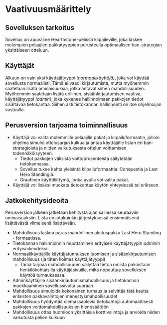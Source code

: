 # Vaativuusmäärittely

## Sovelluksen tarkoitus

Sovellus on apuväline Hearthstone-pelissä kilpaileville, joka laskee molempien pelaajien pakkatyyppien perusteella optimaalisen ban-strategian yksittäiseen otteluun. 

## Käyttäjät

Alkuun on vain yksi käyttäjätyyppi _(normaalikäyttäjä)_, joka voi käyttää sovellusta normaalisti. Tämä ei vaadi kirjautumista, mutta myöhemmin saatetaan lisätä ominaisuuksia, jotka antavat siihen mahdollisuuden. Myöhemmin saatetaan lisätä erillinen, sisäänkirjautumisen vaativa, käyttäjätyyppi _(admin)_, joka kykenee hallinnoimaan pakkojen tiedot sisältävää tietokantaa. Siihen asti tietokannan hallinnointi on itse ohjelmoijan vastuulla.

## Perusversion tarjoama toiminnallisuus


- Käyttäjä voi valita molemmille pelaajille pakat ja kilpailuformaatin, jolloin ohjelma simuloi ottelusarjan kulkua ja antaa käyttäjälle listan eri ban-strategioista ja niiden vaikutuksesta ottelun voittamisen todennäköisyyteen.
  - Tiedot pakkojen välisistä voittoprosenteista säilytetään tietokannassa.
  - Sovellus tukee kahta yleisintä kilpailuformaattia: Conquestia ja Last Hero Standingiä.
  - Graafinen käyttöliittymä, jonka avulla voi valita pakat.
- Käyttäjä voi lisäksi muokata tietokantaa käytön yhteydessä tai erikseen.

## Jatkokehitysideoita
Perusversion jälkeen jatketaan kehitystä ajan salliessa seuraaviin ominaisuuksiin. Lista on jotakuinkin järjestyksessä ensimmäisenä lisättävästä viimeisenä lisättävään.


- Mahdollisuus laskea paras mahdollinen aloituspakka Last Hero Standing - formaatissa.
- Tietokannan hallinnoinnin muuttaminen erityisen käyttäjätyypin _adminin_ erityisoikeudeksi.
- Normaalikäyttäjille käyttäjätunnuksen luomisen ja sisäänkirjautumisen mahdollisuus (ja täten kolmas käyttäjätyyppi)
  - Tämä tarjoaa mahdollisuuden säilyttää tietoa omista pakoistaan henkilökohtaisilla käyttäjäsivuilla, mikä nopeuttaa           sovelluksen käyttöä turnauksessa.
- Adminkäyttäjille sisäänkirjautumismahdollisuus ja tietokannan muokkaaminen sovellussivulta suoraan
- Mahdollisuus simuloida kokonainen turnaus ja selvittää tätä kautta erilaisten pakkavalintojen menestysmahdollisuudet
- Mahdollisuus hyödyntää olemassaolevia tietokantoja automaattisesti pakkojen voittomahdollisuuksien hienosäätöön
- Mahdollisuus ottaa huomioon yksittäisiä korttivalintoja ja arvioida niiden vaikutusta pelien kulkuun
